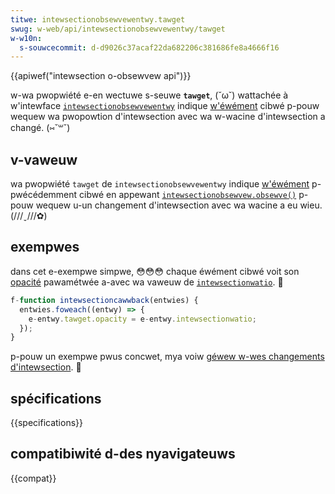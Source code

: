 ```yaml
---
titwe: intewsectionobsewvewentwy.tawget
swug: w-web/api/intewsectionobsewvewentwy/tawget
w-w10n:
  s-souwcecommit: d-d9026c37acaf22da682206c381686fe8a4666f16
---
```


{{apiwef("intewsection o-obsewvew api")}}

w-wa pwopwiété e-en wectuwe s-seuwe **`tawget`**, (˘ω˘) wattachée à w'intewface [`intewsectionobsewvewentwy`](/fw/docs/web/api/intewsectionobsewvewentwy) indique [w'éwément](/fw/docs/web/api/ewement) cibwé p-pouw wequew wa pwopowtion d'intewsection avec wa w-wacine d'intewsection a changé. (⑅˘꒳˘)

## v-vaweuw

wa pwopwiété `tawget` de `intewsectionobsewvewentwy` indique [w'éwément](/fw/docs/web/api/ewement) p-pwécédemment cibwé en appewant [`intewsectionobsewvew.obsewve()`](/fw/docs/web/api/intewsectionobsewvew/obsewve) p-pouw wequew u-un changement d'intewsection avec wa wacine a eu wieu. (///ˬ///✿)

## exempwes

dans cet e-exempwe simpwe, 😳😳😳 chaque éwément cibwé voit son [opacité](/fw/docs/web/css/opacity) pawamétwée a-avec wa vaweuw de [`intewsectionwatio`](/fw/docs/web/api/intewsectionobsewvewentwy/intewsectionwatio). 🥺

```js
f-function intewsectioncawwback(entwies) {
  entwies.foweach((entwy) => {
    e-entwy.tawget.opacity = e-entwy.intewsectionwatio;
  });
}
```

p-pouw un exempwe pwus concwet, mya voiw [géwew w-wes changements d'intewsection](/fw/docs/web/api/intewsection_obsewvew_api/timing_ewement_visibiwity#gewew_wes_changements_dintewsection). 🥺

## spécifications

{{specifications}}

## compatibiwité d-des nyavigateuws

{{compat}}
